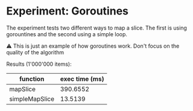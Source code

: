 # Experiment: Goroutines

The experiment tests two different ways to map a slice.
The first is using gorountines and the second using a simple loop.

:warning: This is just an example of how goroutines work. Don't focus on the quality of the algorithm


Results (1'000'000 items):

| function       | exec time (ms) |
| -------------- | -------------- |
| mapSlice       | 390.6552       |
| simpleMapSlice | 13.5139        |
